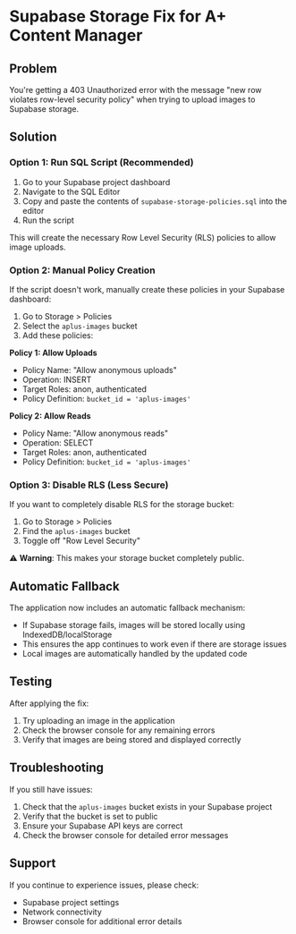 # Supabase Storage Fix for A+ Content Manager

## Problem
You're getting a 403 Unauthorized error with the message "new row violates row-level security policy" when trying to upload images to Supabase storage.

## Solution

### Option 1: Run SQL Script (Recommended)

1. Go to your Supabase project dashboard
2. Navigate to the SQL Editor
3. Copy and paste the contents of `supabase-storage-policies.sql` into the editor
4. Run the script

This will create the necessary Row Level Security (RLS) policies to allow image uploads.

### Option 2: Manual Policy Creation

If the script doesn't work, manually create these policies in your Supabase dashboard:

1. Go to Storage > Policies
2. Select the `aplus-images` bucket
3. Add these policies:

**Policy 1: Allow Uploads**
- Policy Name: "Allow anonymous uploads"
- Operation: INSERT
- Target Roles: anon, authenticated
- Policy Definition: `bucket_id = 'aplus-images'`

**Policy 2: Allow Reads**
- Policy Name: "Allow anonymous reads"
- Operation: SELECT
- Target Roles: anon, authenticated
- Policy Definition: `bucket_id = 'aplus-images'`

### Option 3: Disable RLS (Less Secure)

If you want to completely disable RLS for the storage bucket:

1. Go to Storage > Policies
2. Find the `aplus-images` bucket
3. Toggle off "Row Level Security"

⚠️ **Warning**: This makes your storage bucket completely public.

## Automatic Fallback

The application now includes an automatic fallback mechanism:

- If Supabase storage fails, images will be stored locally using IndexedDB/localStorage
- This ensures the app continues to work even if there are storage issues
- Local images are automatically handled by the updated code

## Testing

After applying the fix:

1. Try uploading an image in the application
2. Check the browser console for any remaining errors
3. Verify that images are being stored and displayed correctly

## Troubleshooting

If you still have issues:

1. Check that the `aplus-images` bucket exists in your Supabase project
2. Verify that the bucket is set to public
3. Ensure your Supabase API keys are correct
4. Check the browser console for detailed error messages

## Support

If you continue to experience issues, please check:
- Supabase project settings
- Network connectivity
- Browser console for additional error details 